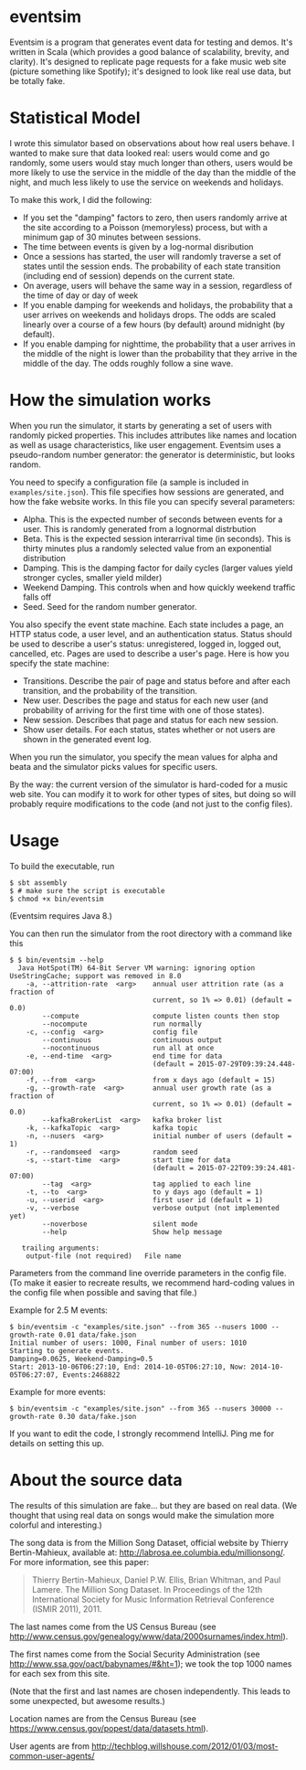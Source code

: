 eventsim
========

Eventsim is a program  that generates event data for testing and demos. It's written in Scala (which provides
a good balance of scalability, brevity, and clarity). It's designed to replicate page requests for a fake music
web site (picture something like Spotify); it's designed to look like real use data, but be totally fake.

Statistical Model
=================

I wrote this simulator based on observations about how real users behave. I wanted to make sure that data looked
real: users would come and go randomly, some users would stay much longer than others, users would be more likely to
use the service in the middle of the day than the middle of the night, and much less likely to use the service on
weekends and holidays.

To make this work, I did the following:

* If you set the "damping" factors to zero, then users randomly arrive at the site according to a Poisson (memoryless)
process, but with a minimum gap of 30 minutes between sessions.
* The time between events is given by a log-normal disribution
* Once a sessions has started, the user will randomly traverse a set of states until the session ends. The probability
of each state transition (including end of session) depends on the current state.
* On average, users will behave the same way in a session, regardless of the time of day or day of week
* If you enable damping for weekends and holidays, the probability that a user arrives on weekends and holidays drops.
The odds are scaled linearly over a course of a few hours (by default) around midnight (by default).
* If you enable damping for nighttime, the probability that a user arrives in the middle of the night is lower than
the probability that they arrive in the middle of the day. The odds roughly follow a sine wave.


How the simulation works
========================

When you run the simulator, it starts by generating a set of users with randomly picked properties. This includes
attributes like names and location as well as usage characteristics, like user engagement. Eventsim uses a
pseudo-random number generator: the generator is deterministic, but looks random.

You need to specify a configuration file (a sample is included in `examples/site.json`). This file
specifies how sessions are generated, and how the fake website works. In this file you can specify several parameters:

* Alpha. This is the expected number of seconds between events for a user. This is randomly generated from a lognormal
distrbution
* Beta. This is the expected session interarrival time (in seconds). This is thirty minutes plus a randomly selected
value from an exponential distribution
* Damping. This is the damping factor for daily cycles (larger values yield stronger cycles, smaller yield milder)
* Weekend Damping. This controls when and how quickly weekend traffic falls off
* Seed. Seed for the random number generator.

You also specify the event state machine. Each state includes a page, an HTTP status code, a user level, and an
authentication status. Status should be used to describe a user's status: unregistered, logged in, logged out,
cancelled, etc. Pages are used to describe a user's page. Here is how you specify the state machine:

* Transitions. Describe the pair of page and status before and after each transition, and the
probability of the transition.
* New user. Describes the page and status for each new user (and probability of arriving for the
first time with one of those states).
* New session. Describes that page and status for each new session.
* Show user details. For each status, states whether or not users are shown in the generated event log.

When you run the simulator, you specify the mean values for alpha and beata and the simulator picks values for specific
users.

By the way: the current version of the simulator is hard-coded for a music web site. You can modify it to work for
other types of sites, but doing so will probably require modifications to the code (and not just to the config files).

Usage
=====

To build the executable, run

    $ sbt assembly
    $ # make sure the script is executable
    $ chmod +x bin/eventsim


(Eventsim requires Java 8.)

You can then run the simulator from the root directory with a command like this

    $ $ bin/eventsim --help
      Java HotSpot(TM) 64-Bit Server VM warning: ignoring option UseStringCache; support was removed in 8.0
        -a, --attrition-rate  <arg>    annual user attrition rate (as a fraction of
                                       current, so 1% => 0.01) (default = 0.0)
            --compute                  compute listen counts then stop
            --nocompute                run normally
        -c, --config  <arg>            config file
            --continuous               continuous output
            --nocontinuous             run all at once
        -e, --end-time  <arg>          end time for data
                                       (default = 2015-07-29T09:39:24.448-07:00)
        -f, --from  <arg>              from x days ago (default = 15)
        -g, --growth-rate  <arg>       annual user growth rate (as a fraction of
                                       current, so 1% => 0.01) (default = 0.0)
            --kafkaBrokerList  <arg>   kafka broker list
        -k, --kafkaTopic  <arg>        kafka topic
        -n, --nusers  <arg>            initial number of users (default = 1)
        -r, --randomseed  <arg>        random seed
        -s, --start-time  <arg>        start time for data
                                       (default = 2015-07-22T09:39:24.481-07:00)
            --tag  <arg>               tag applied to each line
        -t, --to  <arg>                to y days ago (default = 1)
        -u, --userid  <arg>            first user id (default = 1)
        -v, --verbose                  verbose output (not implemented yet)
            --noverbose                silent mode
            --help                     Show help message

       trailing arguments:
        output-file (not required)   File name

Parameters from the command line override parameters in the config file. (To make it easier to recreate results,
we recommend hard-coding values in the config file when possible and saving that file.)

Example for 2.5 M events:

    $ bin/eventsim -c "examples/site.json" --from 365 --nusers 1000 --growth-rate 0.01 data/fake.json
    Initial number of users: 1000, Final number of users: 1010
    Starting to generate events.
    Damping=0.0625, Weekend-Damping=0.5
    Start: 2013-10-06T06:27:10, End: 2014-10-05T06:27:10, Now: 2014-10-05T06:27:07, Events:2468822

Example for more events:

    $ bin/eventsim -c "examples/site.json" --from 365 --nusers 30000 --growth-rate 0.30 data/fake.json

If you want to edit the code, I strongly recommend IntelliJ. Ping me for details on setting this up.

About the source data
=====================

The results of this simulation are fake... but they are based on real data. (We thought that using real data on
songs would make the simulation more colorful and interesting.)

The song data is from the Million Song Dataset, official website by Thierry Bertin-Mahieux,
available at: http://labrosa.ee.columbia.edu/millionsong/. For more information, see this paper:

> Thierry Bertin-Mahieux, Daniel P.W. Ellis, Brian Whitman, and Paul Lamere.
> The Million Song Dataset. In Proceedings of the 12th International Society
> for Music Information Retrieval Conference (ISMIR 2011), 2011.

The last names come from the US Census Bureau (see http://www.census.gov/genealogy/www/data/2000surnames/index.html).

The first names come from the Social Security Administration (see http://www.ssa.gov/oact/babynames/#&ht=1); we
took the top 1000 names for each sex from this site.

(Note that the first and last names are chosen independently. This leads to some unexpected, but awesome results.)

Location names are from the Census Bureau (see https://www.census.gov/popest/data/datasets.html).

User agents are from http://techblog.willshouse.com/2012/01/03/most-common-user-agents/